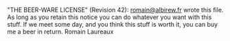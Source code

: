 "THE BEER-WARE LICENSE" (Revision 42):
<romain@albirew.fr> wrote this file.   As long as you retain this notice you
can do whatever you want with this stuff. If we meet some day, and you think
this stuff is worth it, you can buy me a beer in return.     Romain Laureaux
